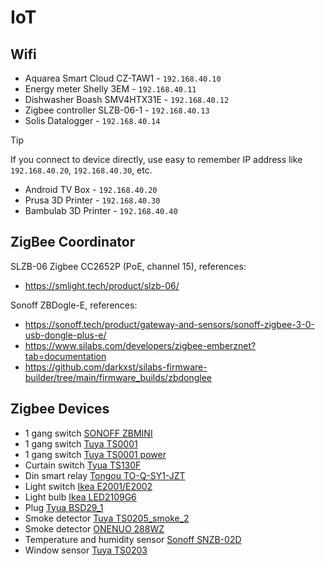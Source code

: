 # IoT

## Wifi

* Aquarea Smart Cloud CZ-TAW1 - `192.168.40.10`
* Energy meter Shelly 3EM - `192.168.40.11`
* Dishwasher Boash SMV4HTX31E - `192.168.40.12`
* Zigbee controller SLZB-06-1 - `192.168.40.13`
* Solis Datalogger - `192.168.40.14`

> [!TIP]
> If you connect to device directly, use easy to remember IP address like `192.168.40.20`, `192.168.40.30`, etc.

* Android TV Box - `192.168.40.20`
* Prusa 3D Printer - `192.168.40.30`
* Bambulab 3D Printer - `192.168.40.40`

## ZigBee Coordinator

SLZB-06 Zigbee CC2652P (PoE, channel 15), references:

* <https://smlight.tech/product/slzb-06/>

Sonoff ZBDogle-E, references:

* <https://sonoff.tech/product/gateway-and-sensors/sonoff-zigbee-3-0-usb-dongle-plus-e/>
* <https://www.silabs.com/developers/zigbee-emberznet?tab=documentation>
* <https://github.com/darkxst/silabs-firmware-builder/tree/main/firmware_builds/zbdonglee>

## Zigbee Devices

* 1 gang switch [SONOFF ZBMINI](https://www.zigbee2mqtt.io/devices/ZBMINI.html)
* 1 gang switch [Tuya TS0001](https://www.zigbee2mqtt.io/devices/TS0001_switch_module.html)
* 1 gang switch [Tuya TS0001 power](https://www.zigbee2mqtt.io/devices/TS0001_power.html)
* Curtain switch [Tyua TS130F](https://www.zigbee2mqtt.io/devices/TS130F.html)
* Din smart relay [Tongou TO-Q-SY1-JZT](https://www.zigbee2mqtt.io/devices/TO-Q-SY1-JZT.html)
* Light switch [Ikea E2001/E2002](https://www.zigbee2mqtt.io/devices/E2001_E2002.html)
* Light bulb [Ikea LED2109G6](https://www.zigbee2mqtt.io/devices/LED2109G6.html)
* Plug [Tyua BSD29_1](https://www.zigbee2mqtt.io/devices/BSD29_1.html)
* Smoke detector [Tuya TS0205_smoke_2](https://www.zigbee2mqtt.io/devices/TS0205_smoke_2.html)
* Smoke detector [ONENUO 288WZ](https://www.zigbee2mqtt.io/devices/288WZ.html)
* Temperature and humidity sensor [Sonoff SNZB-02D](https://www.zigbee2mqtt.io/devices/SNZB-02D.html)
* Window sensor [Tuya TS0203](https://www.zigbee2mqtt.io/devices/TS0203.html)

